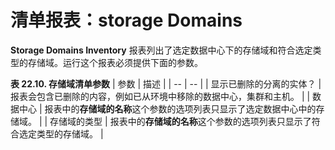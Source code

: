 # 清单报表：storage Domains

**Storage Domains Inventory** 报表列出了选定数据中心下的存储域和符合选定类型的存储域。运行这个报表必须提供下面的参数。

**表 22.10. 存储域清单参数**
| 参数 | 描述 |
| -- | -- |
| 显示已删除的分离的实体？ | 报表会包含已删除的内容，例如已从环境中移除的数据中心，集群和主机。 |
| 数据中心 | 报表中的**存储域的名称**这个参数的选项列表只显示了选定数据中心中的存储域。 |
| 存储域的类型 | 报表中的**存储域的名称**这个参数的选项列表只显示了符合选定类型的存储域。 |
